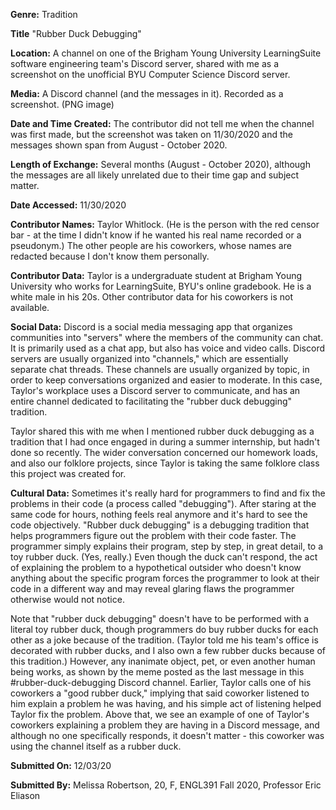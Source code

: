 **Genre:** Tradition

**Title** "Rubber Duck Debugging"

**Location:** A channel on one of the Brigham Young University LearningSuite software engineering team's Discord server, shared with me as a screenshot on the unofficial BYU Computer Science Discord server.

**Media:** A Discord channel (and the messages in it). Recorded as a screenshot. (PNG image)

**Date and Time Created:** The contributor did not tell me when the channel was first made, but the screenshot was taken on 11/30/2020 and the messages shown span from August - October 2020.

**Length of Exchange:** Several months (August - October 2020), although the messages are all likely unrelated due to their time gap and subject matter.

**Date Accessed:** 11/30/2020

**Contributor Names:** Taylor Whitlock. (He is the person with the red censor bar - at the time I didn't know if he wanted his real name recorded or a pseudonym.) The other people are his coworkers, whose names are redacted because I don't know them personally. 

**Contributor Data:** Taylor is a undergraduate student at Brigham Young University who works for LearningSuite, BYU's online gradebook. He is a white male in his 20s. Other contributor data for his coworkers is not available.

**Social Data:** Discord is a social media messaging app that organizes communities into "servers" where the members of the community can chat. It is primarily used as a chat app, but also has voice and video calls. Discord servers are usually organized into "channels," which are essentially separate chat threads. These channels are usually organized by topic, in order to keep conversations organized and easier to moderate. In this case, Taylor's workplace uses a Discord server to communicate, and has an entire channel dedicated to facilitating the "rubber duck debugging" tradition.

Taylor shared this with me when I mentioned rubber duck debugging as a tradition that I had once engaged in during a summer internship, but hadn't done so recently. The wider conversation concerned our homework loads, and also our folklore projects, since Taylor is taking the same folklore class this project was created for.

**Cultural Data:** Sometimes it's really hard for programmers to find and fix the problems in their code (a process called "debugging"). After staring at the same code for hours, nothing feels real anymore and it's hard to see the code objectively. 
"Rubber duck debugging" is a debugging tradition that helps programmers figure out the problem with their code faster. The programmer simply explains their program, step by step, in great detail, to a toy rubber duck. (Yes, really.) Even though the duck can't respond, the act of explaining the problem to a hypothetical outsider who doesn't know anything about the specific program forces the programmer to look at their code in a different way and may reveal glaring flaws the programmer otherwise would not notice.

Note that "rubber duck debugging" doesn't have to be performed with a literal toy rubber duck, though programmers do buy rubber ducks for each other as a joke because of the tradition. (Taylor told me his team's office is decorated with rubber ducks, and I also own a few rubber ducks because of this tradition.) However, any inanimate object, pet, or even another human being works, as shown by the meme posted as the last message in this #rubber-duck-debugging Discord channel. Earlier, Taylor calls one of his coworkers a "good rubber duck," implying that said coworker listened to him explain a problem he was having, and his simple act of listening helped Taylor fix the problem. Above that, we see an example of one of Taylor's coworkers explaining a problem they are having in a Discord message, and although no one specifically responds, it doesn't matter - this coworker was using the channel itself as a rubber duck.

**Submitted On:** 12/03/20

**Submitted By:** Melissa Robertson, 20, F, ENGL391 Fall 2020, Professor Eric Eliason
